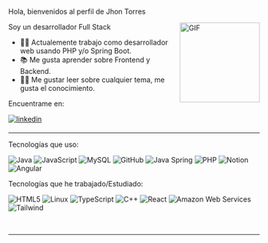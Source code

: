 Hola, bienvenidos al perfil de Jhon Torres

<img align="right" alt="GIF" height="160px" src="https://media.giphy.com/media/Ah3zHH7hvsSB2/giphy.gif" />

Soy un desarrollador Full Stack

- 👨‍💻 Actualemente trabajo como desarrollador web usando PHP y/o Spring Boot.
- 📚 Me gusta aprender sobre Frontend y Backend.
- 💪🏼 Me gustar leer sobre cualquier tema, me gusta el conocimiento.

Encuentrame en: 

<a href="https://www.linkedin.com/in/jhonstiventorresvargas/" target="_blank">
<img src="https://img.shields.io/badge/linkedin:  JhonTorres.svg?color=405DE6&style=for-the-badge&logo=linkedin&logoColor=white" alt=linkedin style="margin-bottom: 5px;"/>
</a>

---

Tecnologías que uso:

![Java](https://img.shields.io/badge/Java-ED8B00?style=for-the-badge&logo=openjdk&logoColor=white)
![JavaScript](https://img.shields.io/badge/JavaScript-F7DF1E?style=for-the-badge&logo=javascript&logoColor=black)
![MySQL](https://img.shields.io/badge/MySQL-00000F?style=for-the-badge&logo=mysql&logoColor=white)
![GitHub](https://img.shields.io/badge/GitHub-100000?style=for-the-badge&logo=github&logoColor=white)
![Java Spring](https://img.shields.io/badge/Spring-6DB33F?style=for-the-badge&logo=spring&logoColor=white)
![PHP](https://img.shields.io/badge/PHP-777BB4?style=for-the-badge&logo=php&logoColor=white)
![Notion](https://img.shields.io/badge/Notion-000000?style=for-the-badge&logo=notion&logoColor=white)
![Angular](https://img.shields.io/badge/Angular-DD0031?style=for-the-badge&logo=angular&logoColor=white)

Tecnologías que he trabajado/Estudiado:

![HTML5](https://img.shields.io/badge/HTML-239120?style=for-the-badge&logo=html5&logoColor=white)
![Linux](https://img.shields.io/badge/Linux-FCC624?style=for-the-badge&logo=linux&logoColor=black)
![TypeScript](https://img.shields.io/badge/TypeScript-007ACC?style=for-the-badge&logo=typescript&logoColor=white)
![C++](https://img.shields.io/badge/C%2B%2B-00599C?style=for-the-badge&logo=c%2B%2B&logoColor=white)
![React](https://img.shields.io/badge/React-20232A?style=for-the-badge&logo=react&logoColor=61DAFB)
![Amazon Web Services](https://img.shields.io/badge/Amazon_AWS-232F3E?style=for-the-badge&logo=amazon-aws&logoColor=white)
![Tailwind](https://img.shields.io/badge/Tailwind_CSS-38B2AC?style=for-the-badge&logo=tailwind-css&logoColor=white)

<br/>

---

